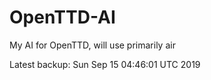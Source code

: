 # OpenTTD-AI
My AI for OpenTTD, will use primarily air

Latest backup: Sun Sep 15 04:46:01 UTC 2019

